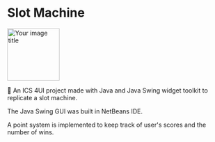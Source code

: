 # Slot Machine

<img src="https://user-images.githubusercontent.com/36112125/113491126-5661ef80-949c-11eb-9588-cc37a250d26d.jpg" alt="Your image title" width="120"/>

:slot_machine: An ICS 4UI project made with Java and Java Swing widget toolkit to replicate a slot machine.

The Java Swing GUI was built in NetBeans IDE.

A point system is implemented to keep track of user's scores and the number of wins.
